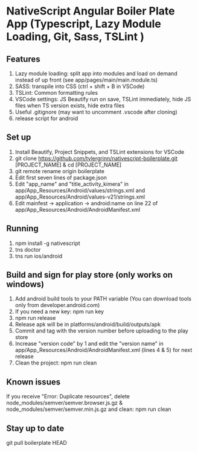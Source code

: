 # NativeScript Angular Boiler Plate App (Typescript, Lazy Module Loading, Git, Sass, TSLint )

## Features
1. Lazy module loading: split app into modules and load on demand instead of up front (see app/pages/main/main.module.ts)
2. SASS: transpile into CSS (ctrl + shift + B in VSCode)
3. TSLint: Common formatting rules
4. VSCode settings: JS Beautify run on save, TSLint immediately, hide JS files when TS version exists, hide extra files
5. Useful .gitignore (may want to uncomment .vscode after cloning)
6. release script for android

## Set up

1. Install Beautify, Project Snippets, and TSLint extensions for VSCode
2. git clone https://github.com/tylergrinn/nativescript-boilerplate.git [PROJECT_NAME] & cd [PROJECT_NAME]
3. git remote rename origin boilerplate
4. Edit first seven lines of package.json
5. Edit "app_name" and "title_activity_kimera" in app/App_Resources/Android/values/strings.xml and app/App_Resources/Android/values-v21/strings.xml 
6. Edit mainfest -> application -> android:name on line 22 of app/App_Resources/Android/AndroidManifest.xml

## Running

1. npm install -g nativescript
2. tns doctor
3. tns run ios/android

## Build and sign for play store (only works on windows)

1. Add android build tools to your PATH variable (You can download tools only from developer.android.com)
2. If you need a new key: npm run key
3. npm run release
4. Release apk will be in platforms/android/build/outputs/apk
5. Commit and tag with the version number before uploading to the play store
5. Increase "version code" by 1 and edit the "version name" in app/App_Resources/Android/AndroidManifest.xml (lines 4 & 5) for next release
6. Clean the project: npm run clean

## Known issues

If you receive "Error: Duplicate resources", delete node_modules/semver/semver.browser.js.gz & node_modules/semver/semver.min.js.gz and clean: npm run clean

## Stay up to date

git pull boilerplate HEAD
